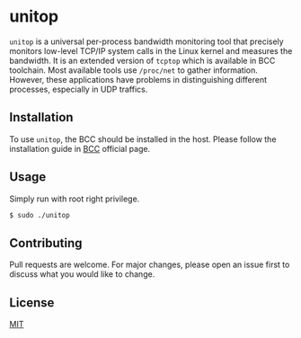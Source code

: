 # unitop

`unitop` is a universal per-process bandwidth monitoring tool that precisely monitors low-level TCP/IP system calls in the Linux kernel and measures the bandwidth. It is an extended version of `tcptop` which is available in BCC toolchain.
Most available tools use `/proc/net` to gather information. However, these applications have problems in distinguishing different processes, especially in UDP traffics.  

## Installation
To use `unitop`, the BCC should be installed in the host. Please follow the installation guide in [BCC](https://github.com/iovisor/bcc/blob/master/INSTALL.md) official page.
## Usage
Simply run with root right privilege. 

```bash
$ sudo ./unitop
```

## Contributing
Pull requests are welcome. For major changes, please open an issue first to discuss what you would like to change.

## License
[MIT](https://choosealicense.com/licenses/mit/)